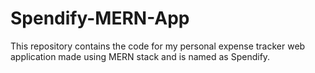 # Spendify-MERN-App
This repository contains the code for my personal expense tracker web application made using MERN stack and is named as Spendify.
